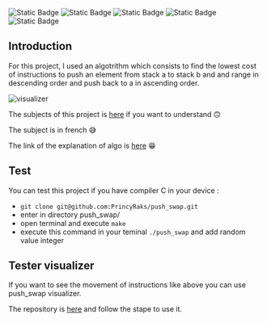 ![Static Badge](https://img.shields.io/badge/School_42-Antananarivo_Madagascar-green?logo=42) ![Static Badge](https://img.shields.io/badge/System_Linux-Ubuntu-green) ![Static Badge](https://img.shields.io/badge/Language-C-blue) ![Static Badge](https://img.shields.io/badge/Leaks-No_leaks-green) ![Static Badge](https://img.shields.io/badge/total_point%20%2B%20bonus-125%20pts-green)

## Introduction

For this project, I used an algotrithm which consists to find the lowest cost of instructions to push 
an element from stack a to stack b and and range in descending order and push back to a in ascending order.

![visualizer](https://miro.medium.com/v2/resize:fit:750/1*ZLKF3qJ75poRylB9g8wM5w.gif)

The subjects of this project is [here](https://github.com/PrincyRaks/push_swap/blob/main/push_swap.pdf) if you want to understand 🙃

The subject is in french 😅

The link of the explanation of algo is [here](https://medium.com/@ayogun/push-swap-c1f5d2d41e97) 😁

## Test
You can test this project if you have compiler C in your device :

- `git clone git@github.com:PrincyRaks/push_swap.git`
- enter in directory push_swap/
- open terminal and execute `make`
- execute this command in your teminal `./push_swap` and add random value integer
  
## Tester visualizer

If you want to see the movement of instructions like above you can use push_swap visualizer.

The repository is [here](https://github.com/o-reo/push_swap_visualizer) and follow the stape to use it.
